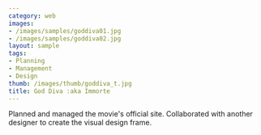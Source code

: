 ```yaml
---
category: web
images:
- /images/samples/goddiva01.jpg
- /images/samples/goddiva02.jpg
layout: sample
tags:
- Planning
- Management
- Design
thumb: /images/thumb/goddiva_t.jpg
title: God Diva :aka Immorte
---
```

Planned and managed the movie's official site. Collaborated with another designer to create the visual design frame.
